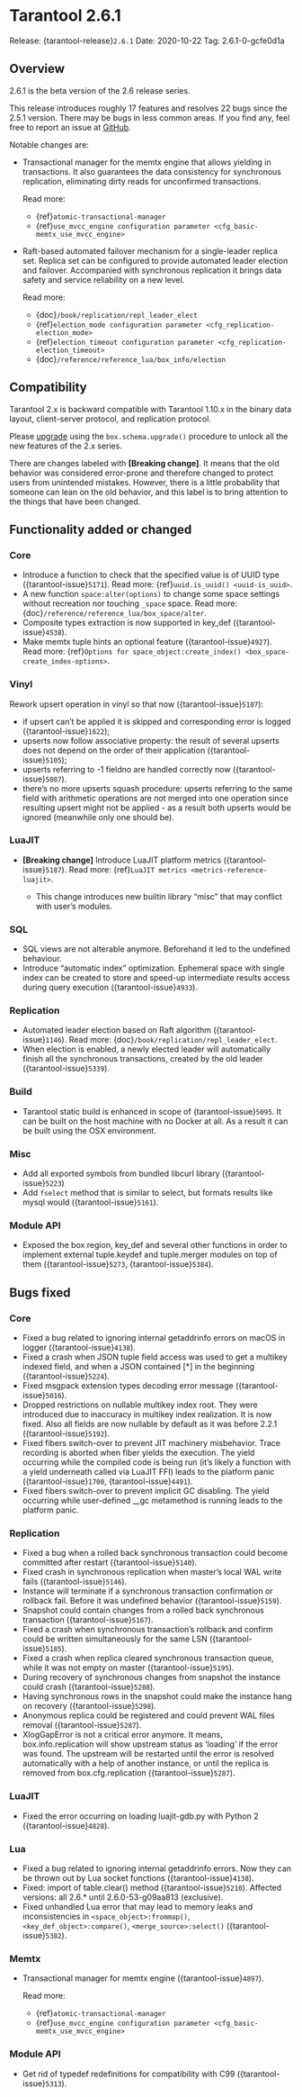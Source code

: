 # Tarantool 2.6.1

Release: {tarantool-release}`2.6.1`
Date: 2020-10-22 Tag: 2.6.1-0-gcfe0d1a

## Overview

2.6.1 is the beta version of the 2.6 release series.

This release introduces roughly 17 features and resolves 22 bugs since
the 2.5.1 version. There may be bugs in less common areas. If you find
any, feel free to report an issue at
[GitHub](https://github.com/tarantool/tarantool/issues).

Notable changes are:

- Transactional manager for the memtx engine that
  allows yielding in transactions. It also guarantees the data consistency
  for synchronous replication, eliminating dirty reads for unconfirmed
  transactions.

  Read more:

  - {ref}`atomic-transactional-manager`
  - {ref}`use_mvcc_engine configuration parameter <cfg_basic-memtx_use_mvcc_engine>`

- Raft-based automated failover mechanism for a
  single-leader replica set. Replica set can be configured to provide
  automated leader election and failover. Accompanied with synchronous
  replication it brings data safety and service reliability on a new
  level.

  Read more:

  - {doc}`/book/replication/repl_leader_elect`
  - {ref}`election_mode configuration parameter <cfg_replication-election_mode>`
  - {ref}`election_timeout configuration parameter <cfg_replication-election_timeout>`
  - {doc}`/reference/reference_lua/box_info/election`

## Compatibility

Tarantool 2.x is backward compatible with Tarantool 1.10.x in the binary
data layout, client-server protocol, and replication protocol.

Please
[upgrade](https://www.tarantool.io/en/doc/latest/book/admin/upgrades/)
using the `box.schema.upgrade()` procedure to unlock all the new
features of the 2.x series.

There are changes labeled with **\[Breaking change\]**. It means that the
old behavior was considered error-prone and therefore changed to protect
users from unintended mistakes. However, there is a little probability
that someone can lean on the old behavior, and this label is to bring
attention to the things that have been changed.

## Functionality added or changed

### Core

- Introduce a function to check that the specified value is of UUID
  type ({tarantool-issue}`5171`). Read more: {ref}`uuid.is_uuid() <uuid-is_uuid>`.
- A new function `space:alter(options)` to change some space settings
  without recreation nor touching `_space` space.
  Read more: {doc}`/reference/reference_lua/box_space/alter`.
- Composite types extraction is now supported in key_def ({tarantool-issue}`4538`).
- Make memtx tuple hints an optional feature ({tarantool-issue}`4927`).
  Read more: {ref}`Options for space_object:create_index() <box_space-create_index-options>`.

### Vinyl

Rework upsert operation in vinyl so that now ({tarantool-issue}`5107`):

- if upsert can’t be applied it is skipped and corresponding error
  is logged ({tarantool-issue}`1622`);
- upserts now follow associative property: the result of several
  upserts does not depend on the order of their application
  ({tarantool-issue}`5105`);
- upserts referring to -1 fieldno are handled correctly now
  ({tarantool-issue}`5087`).
- there’s no more upserts squash procedure: upserts referring to the
  same field with arithmetic operations are not merged into one
  operation since resulting upsert might not be applied - as a
  result both upserts would be ignored (meanwhile only one should
  be).

### LuaJIT

- **\[Breaking change\]** Introduce LuaJIT platform metrics ({tarantool-issue}`5187`).
  Read more: {ref}`LuaJIT metrics <metrics-reference-luajit>`.

  - This change introduces new builtin library “misc” that may
    conflict with user’s modules.

### SQL

- SQL views are not alterable anymore. Beforehand it led to the
  undefined behaviour.
- Introduce “automatic index” optimization. Ephemeral space with single
  index can be created to store and speed-up intermediate results
  access during query execution ({tarantool-issue}`4933`).

### Replication

- Automated leader election based on Raft algorithm ({tarantool-issue}`1146`).
  Read more: {doc}`/book/replication/repl_leader_elect`.
- When election is enabled, a newly elected leader will automatically
  finish all the synchronous transactions, created by the old leader
  ({tarantool-issue}`5339`).

### Build

- Tarantool static build is enhanced in scope of {tarantool-issue}`5095`. It can be
  built on the host machine with no Docker at all. As a result it can
  be built using the OSX environment.

### Misc

- Add all exported symbols from bundled libcurl library ({tarantool-issue}`5223`)
- Add `fselect` method that is similar to select, but formats results
  like mysql would ({tarantool-issue}`5161`).

### Module API

- Exposed the box region, key_def and several other functions in order
  to implement external tuple.keydef and tuple.merger modules on top of
  them ({tarantool-issue}`5273`, {tarantool-issue}`5384`).

## Bugs fixed

### Core

- Fixed a bug related to ignoring internal getaddrinfo errors on macOS
  in logger ({tarantool-issue}`4138`).
- Fixed a crash when JSON tuple field access was used to get a multikey
  indexed field, and when a JSON contained \[\*\] in the beginning
  ({tarantool-issue}`5224`).
- Fixed msgpack extension types decoding error message ({tarantool-issue}`5016`).
- Dropped restrictions on nullable multikey index root. They were
  introduced due to inaccuracy in multikey index realization. It is now
  fixed. Also all fields are now nullable by default as it was before
  2.2.1 ({tarantool-issue}`5192`).
- Fixed fibers switch-over to prevent JIT machinery misbehavior. Trace
  recording is aborted when fiber yields the execution. The yield
  occurring while the compiled code is being run (it’s likely a
  function with a yield underneath called via LuaJIT FFI) leads to the
  platform panic ({tarantool-issue}`1700`, {tarantool-issue}`4491`).
- Fixed fibers switch-over to prevent implicit GC disabling. The yield
  occurring while user-defined \_\_gc metamethod is running leads to the
  platform panic.

### Replication

- Fixed a bug when a rolled back synchronous transaction could become
  committed after restart ({tarantool-issue}`5140`).
- Fixed crash in synchronous replication when master’s local WAL write
  fails ({tarantool-issue}`5146`).
- Instance will terminate if a synchronous transaction confirmation or
  rollback fail. Before it was undefined behavior ({tarantool-issue}`5159`).
- Snapshot could contain changes from a rolled back synchronous
  transaction ({tarantool-issue}`5167`).
- Fixed a crash when synchronous transaction’s rollback and confirm
  could be written simultaneously for the same LSN ({tarantool-issue}`5185`).
- Fixed a crash when replica cleared synchronous transaction queue,
  while it was not empty on master ({tarantool-issue}`5195`).
- During recovery of synchronous changes from snapshot the instance
  could crash ({tarantool-issue}`5288`).
- Having synchronous rows in the snapshot could make the instance hang
  on recovery ({tarantool-issue}`5298`).
- Anonymous replica could be registered and could prevent WAL files
  removal ({tarantool-issue}`5287`).
- XlogGapError is not a critical error anymore. It means,
  box.info.replication will show upstream status as ‘loading’ if the
  error was found. The upstream will be restarted until the error is
  resolved automatically with a help of another instance, or until the
  replica is removed from box.cfg.replication ({tarantool-issue}`5287`).

### LuaJIT

- Fixed the error occurring on loading luajit-gdb.py with Python 2
  ({tarantool-issue}`4828`).

### Lua

- Fixed a bug related to ignoring internal getaddrinfo errors. Now they
  can be thrown out by Lua socket functions ({tarantool-issue}`4138`).
- Fixed: import of table.clear() method ({tarantool-issue}`5210`). Affected versions:
  all 2.6.\* until 2.6.0-53-g09aa813 (exclusive).
- Fixed unhandled Lua error that may lead to memory leaks and
  inconsistencies in `<space_object>:frommap()`,
  `<key_def_object>:compare()`, `<merge_source>:select()`
  ({tarantool-issue}`5382`).

### Memtx

- Transactional manager for memtx engine ({tarantool-issue}`4897`).

  Read more:

  - {ref}`atomic-transactional-manager`
  - {ref}`use_mvcc_engine configuration parameter <cfg_basic-memtx_use_mvcc_engine>`

### Module API

- Get rid of typedef redefinitions for compatibility with C99
  ({tarantool-issue}`5313`).
